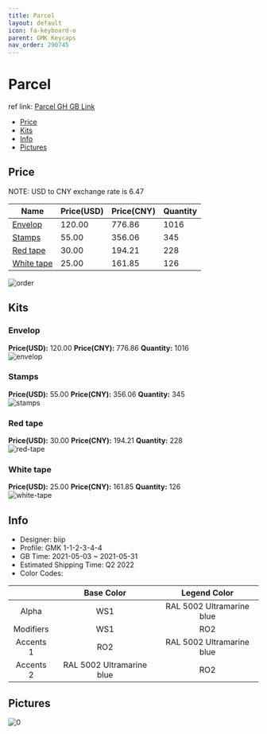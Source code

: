 ```yaml
---
title: Parcel 
layout: default
icon: fa-keyboard-o
parent: GMK Keycaps
nav_order: 290745
---
```


# Parcel 

ref link: [Parcel GH GB Link](https://geekhack.org/index.php?topic=111819)

* [Price](#price)
* [Kits](#kits)
* [Info](#info)
* [Pictures](#pictures)

## Price

NOTE: USD to CNY exchange rate is 6.47

| Name          | Price(USD)   |  Price(CNY) | Quantity |
| ------------- | ------------ |  ---------- | -------- |
|[Envelop](#envelop)|120.00|776.86|1016|
|[Stamps](#stamps)|55.00|356.06|345|
|[Red tape](#red-tape)|30.00|194.21|228|
|[White tape](#white-tape)|25.00|161.85|126|

<img src="{{ 'assets/images/gmk-keycaps/Parcel/order.png' | relative_url }}" alt="order" class="image featured">

## Kits
### Envelop  
**Price(USD):** 120.00	**Price(CNY):** 776.86	**Quantity:** 1016  
<img src="{{ 'assets/images/gmk-keycaps/Parcel/kits_pics/envelop.jpg' | relative_url }}" alt="envelop" class="image featured">

### Stamps  
**Price(USD):** 55.00	**Price(CNY):** 356.06	**Quantity:** 345  
<img src="{{ 'assets/images/gmk-keycaps/Parcel/kits_pics/stamps.jpg' | relative_url }}" alt="stamps" class="image featured">

### Red tape  
**Price(USD):** 30.00	**Price(CNY):** 194.21	**Quantity:** 228  
<img src="{{ 'assets/images/gmk-keycaps/Parcel/kits_pics/red-tape.jpg' | relative_url }}" alt="red-tape" class="image featured">

### White tape  
**Price(USD):** 25.00	**Price(CNY):** 161.85	**Quantity:** 126  
<img src="{{ 'assets/images/gmk-keycaps/Parcel/kits_pics/white-tape.jpg' | relative_url }}" alt="white-tape" class="image featured">

## Info
* Designer: biip  
* Profile: GMK 1-1-2-3-4-4  
* GB Time: 2021-05-03 ~ 2021-05-31  
* Estimated Shipping Time: Q2 2022  
* Color Codes:  

| |Base Color     | Legend Color
| :-------------: | :-------------: | :------------:
|Alpha|WS1|RAL 5002 Ultramarine blue
|Modifiers|WS1|RO2
|Accents 1|RO2|RAL 5002 Ultramarine blue
|Accents 2|RAL 5002 Ultramarine blue|RO2


## Pictures  
<img src="{{ 'assets/images/gmk-keycaps/Parcel/rendering_pics/0.jpg' | relative_url }}" alt="0" class="image featured">
